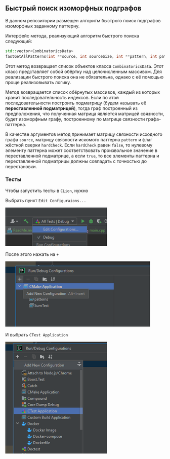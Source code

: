 ## Быстрый поиск изоморфных подграфов

В данном репозитории размещен алгоритм быстрого поиск подграфов изоморфных
заданному паттерну.

Интерфейс метода, реализующий алгоритм быстрого поиска следующий:

```cpp
std::vector<CombinatoricsData> 
fastGetAllPatterns(int **source, int sourceSize, int **pattern, int patternSize, bool hardCheck);
```

Этот метод возвращает список объектов класса `CombinatoricsData`. Этот класс представляет
собой обёртку над целочисленным массивом. Для реализации быстрого поиска
она не обязательна, однако с её помощью проще реализовывать логику.

Метод возвращается список обёрнутых массивов, каждый из которых
хранит последовательность индексов. Если по этой последовательности построить подматрицу (будем называть
её **переставленной подматрицей**), тогда
граф построенный из предположения, что полученная матрица является матрицей связности, будет
изоморфным графу, построенному по матрице связности графа-паттерна.

В качестве аргументов метод принимает матрицу связности исходного графа `source`, матрицу связности
искомого паттерна `pattern` и флаг жёсткой сверки `hardCheck`.
Если `hardCheck` равен `false`, то нулевому элементу паттерна
может соответствовать произвольное значение в переставленной подматрице, а если
`true`, то все элементы паттерна и переставленной подматрицы должны
совпадать с точностью до перестановки.


### Тесты

Чтобы запустить тесты в `CLion`, нужно 

Выбрать пункт `Edit Configuraions...`

![](img/i1.png)

После этого нажать на `+`

![](img/i2.png)

И выбрать `CTest Application`

![](img/i3.png)